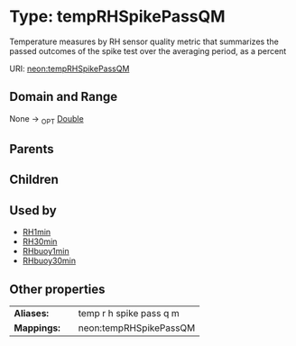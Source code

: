 
# Type: tempRHSpikePassQM


Temperature measures by RH sensor quality metric that summarizes the passed outcomes of the spike test over the averaging period, as a percent

URI: [neon:tempRHSpikePassQM](https://data.neonscience.org/tempRHSpikePassQM)


## Domain and Range

None ->  <sub>OPT</sub> [Double](types/Double.md)

## Parents


## Children


## Used by

 * [RH1min](RH1min.md)
 * [RH30min](RH30min.md)
 * [RHbuoy1min](RHbuoy1min.md)
 * [RHbuoy30min](RHbuoy30min.md)

## Other properties

|  |  |  |
| --- | --- | --- |
| **Aliases:** | | temp r h spike pass q m |
| **Mappings:** | | neon:tempRHSpikePassQM |

